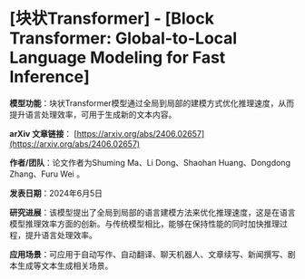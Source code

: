 # [块状Transformer] - [Block Transformer: Global-to-Local Language Modeling for Fast Inference]

**模型功能**：块状Transformer模型通过全局到局部的建模方式优化推理速度，从而提升语言处理效率，可用于生成新的文本内容。

**arXiv 文章链接**：
[https://arxiv.org/abs/2406.02657](https://arxiv.org/abs/2406.02657)

**作者/团队**：论文作者为Shuming Ma、Li Dong、Shaohan Huang、Dongdong Zhang、Furu Wei 。

**发表日期**：2024年6月5日

**研究进展**：该模型提出了全局到局部的语言建模方法来优化推理速度，这是在语言模型推理效率方面的创新。与传统模型相比，能够在保持性能的同时加快推理过程，提升语言处理效率。

**应用场景**：可应用于自动写作、自动翻译、聊天机器人、文章续写、新闻撰写、剧本生成等文本生成相关场景。